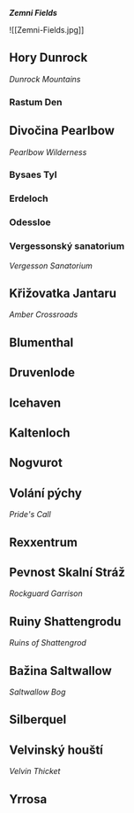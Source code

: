 ***Zemni Fields***

![[Zemni-Fields.jpg]]
## Hory Dunrock
*Dunrock Mountains*
### Rastum Den

## Divočina Pearlbow
*Pearlbow Wilderness*
### Bysaes Tyl
### Erdeloch
### Odessloe
### Vergessonský sanatorium
*Vergesson Sanatorium*


## Křižovatka Jantaru
*Amber Crossroads*

## Blumenthal

## Druvenlode

## Icehaven

## Kaltenloch

## Nogvurot

## Volání pýchy
*Pride's Call*

## Rexxentrum

## Pevnost Skalní Stráž
*Rockguard Garrison*

## Ruiny Shattengrodu
*Ruins of Shattengrod*

## Bažina Saltwallow 
*Saltwallow Bog*

## Silberquel

## Velvinský houští
*Velvin Thicket*

## Yrrosa

